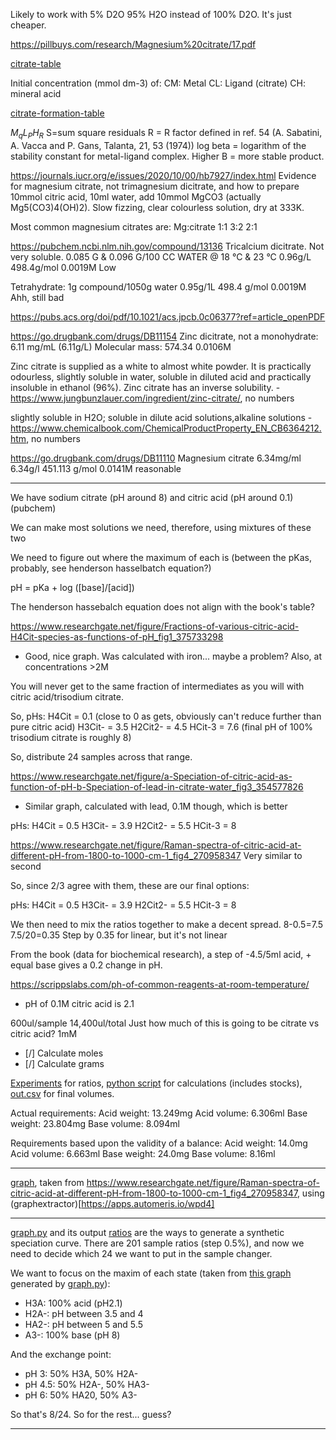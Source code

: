 Likely to work with 5% D2O 95% H2O instead of 100% D2O. It's just cheaper. 

https://pillbuys.com/research/Magnesium%20citrate/17.pdf


[citrate-table](pillbuys-citrate-table.csv)

Initial concentration (mmol dm-3) of:
CM: Metal
CL: Ligand (citrate)
CH: mineral acid

[citrate-formation-table](pillbuys-formation.csv)

$M_qL_PH_R$
S=sum square residuals
R = R factor defined in ref. 54 (A. Sabatini, A. Vacca and P. Gans, Talanta, 21, 53 (1974))
log beta = logarithm of the stability constant for metal-ligand complex. Higher B = more stable product.



https://journals.iucr.org/e/issues/2020/10/00/hb7927/index.html
Evidence for magnesium citrate, not trimagnesium dicitrate, and how to prepare
10mmol citric acid, 10ml water, add 10mmol MgCO3 (actually Mg5(CO3)4(OH)2). Slow fizzing, clear colourless solution, dry at 333K.

Most common magnesium citrates are:
Mg:citrate
1:1
3:2
2:1

https://pubchem.ncbi.nlm.nih.gov/compound/13136
Tricalcium dicitrate. Not very soluble.
0.085 G & 0.096 G/100 CC WATER @ 18 °C & 23 °C
0.96g/L
498.4g/mol
0.0019M
Low

Tetrahydrate:
1g compound/1050g water
0.95g/1L
498.4 g/mol
0.0019M
Ahh, still bad


https://pubs.acs.org/doi/pdf/10.1021/acs.jpcb.0c06377?ref=article_openPDF


https://go.drugbank.com/drugs/DB11154
Zinc dicitrate, not a monohydrate: 6.11 mg/mL (6.11g/L)
Molecular mass: 574.34
0.0106M

Zinc citrate is supplied as a white to almost white powder. It is practically odourless, slightly soluble in water, soluble in diluted acid and practically insoluble in ethanol (96%). Zinc citrate has an inverse solubility. - https://www.jungbunzlauer.com/ingredient/zinc-citrate/, no numbers

slightly soluble in H2O; soluble in dilute acid solutions,alkaline solutions  - https://www.chemicalbook.com/ChemicalProductProperty_EN_CB6364212.htm, no numbers

https://go.drugbank.com/drugs/DB11110
Magnesium citrate
6.34mg/ml
6.34g/l
451.113 g/mol
0.0141M
reasonable

---

We have sodium citrate (pH around 8) and citric acid (pH around 0.1) (pubchem)

We can make most solutions we need, therefore, using mixtures of these two

We need to figure out where the maximum of each is (between the pKas, probably, see henderson hasselbatch equation?)

pH = pKa + log ([base]/[acid])

The henderson hassebalch equation does not align with the book's table?

https://www.researchgate.net/figure/Fractions-of-various-citric-acid-H4Cit-species-as-functions-of-pH_fig1_375733298
- Good, nice graph. Was calculated with iron... maybe a problem? Also, at concentrations >2M


You will never get to the same fraction of intermediates as you will with citric acid/trisodium citrate.

So, pHs:
H4Cit = 0.1 (close to 0 as gets, obviously can't reduce further than pure citric acid)
H3Cit- = 3.5
H2Cit2- = 4.5
HCit-3 = 7.6 (final pH of 100% trisodium citrate is roughly 8)

So, distribute 24 samples across that range.

https://www.researchgate.net/figure/a-Speciation-of-citric-acid-as-function-of-pH-b-Speciation-of-lead-in-citrate-water_fig3_354577826
- Similar graph, calculated with lead, 0.1M though, which is better

pHs:
H4Cit = 0.5
H3Cit- = 3.9
H2Cit2- = 5.5
HCit-3 = 8

https://www.researchgate.net/figure/Raman-spectra-of-citric-acid-at-different-pH-from-1800-to-1000-cm-1_fig4_270958347
Very similar to second 


So, since 2/3 agree with them, these are our final options:

pHs:
H4Cit = 0.5
H3Cit- = 3.9
H2Cit2- = 5.5
HCit-3 = 8

We then need to mix the ratios together to make a decent spread.
8-0.5=7.5
7.5/20=0.35
Step by 0.35 for linear, but it's not linear

From the book (data for biochemical research), a step of -4.5/5ml acid, + equal base gives a 0.2 change in pH. 

https://scrippslabs.com/ph-of-common-reagents-at-room-temperature/
- pH of 0.1M citric acid is 2.1

600ul/sample
14,400ul/total
Just how much of this is going to be citrate vs citric acid?
1mM
- [/] Calculate moles
- [/] Calculate grams

[Experiments](experiments.csv) for ratios, [python script](main.py) for calculations (includes stocks), [out.csv](out.csv) for final volumes.
 
Actual requirements:
Acid weight: 13.249mg
Acid volume: 6.306ml
Base weight: 23.804mg
Base volume: 8.094ml

Requirements based upon the validity of a balance:
Acid weight: 14.0mg
Acid volume: 6.663ml
Base weight: 24.0mg
Base volume: 8.16ml

---
[graph](graph.csv), taken from https://www.researchgate.net/figure/Raman-spectra-of-citric-acid-at-different-pH-from-1800-to-1000-cm-1_fig4_270958347, using (graphextractor)[https://apps.automeris.io/wpd4]


---

[graph.py](graph.py) and its output [ratios](ratios.csv) are the ways to generate a synthetic speciation curve. There are 201 sample ratios (step 0.5%), and now we need to decide which 24 we want to put in the sample changer. 

We want to focus on the maxim of each state (taken from [this graph](graph.png) generated by [graph.py](graph.py)):
- H3A: 100% acid (pH2.1)
- H2A-: pH between 3.5 and 4
- HA2-: pH between 5 and 5.5
- A3-: 100% base (pH 8)

And the exchange point:
- pH 3: 50% H3A, 50% H2A-
- pH 4.5: 50% H2A-, 50% HA3-
- pH 6: 50% HA20, 50% A3-

So that's 8/24. So for the rest... guess?

---

